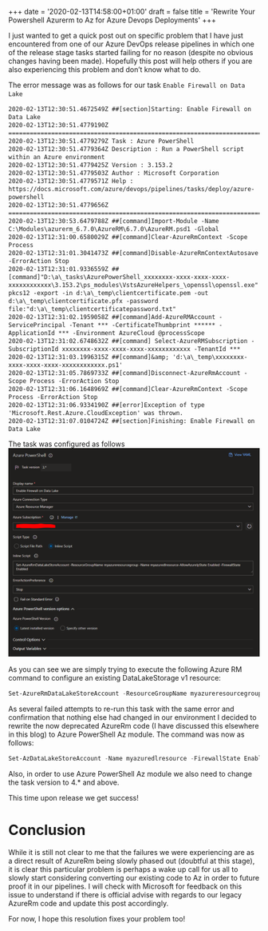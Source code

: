 +++
date = '2020-02-13T14:58:00+01:00'
draft = false
title = 'Rewrite Your Powershell Azurerm to Az for Azure Devops Deployments'
+++

I just wanted to get a quick post out on specific problem that I have just encountered from one of our Azure DevOps release pipelines in which one of the release stage tasks started failing for no reason (despite no obvious changes having been made). Hopefully this post will help others if you are also experiencing this problem and don’t know what to do.

The error message was as follows for our task `Enable Firewall on Data Lake`

```text
2020-02-13T12:30:51.4672549Z ##[section]Starting: Enable Firewall on Data Lake
2020-02-13T12:30:51.4779190Z ==============================================================================
2020-02-13T12:30:51.4779279Z Task : Azure PowerShell
2020-02-13T12:30:51.4779364Z Description : Run a PowerShell script within an Azure environment
2020-02-13T12:30:51.4779425Z Version : 3.153.2
2020-02-13T12:30:51.4779503Z Author : Microsoft Corporation
2020-02-13T12:30:51.4779571Z Help : https://docs.microsoft.com/azure/devops/pipelines/tasks/deploy/azure-powershell
2020-02-13T12:30:51.4779656Z ==============================================================================
2020-02-13T12:30:53.6479788Z ##[command]Import-Module -Name C:\Modules\azurerm_6.7.0\AzureRM\6.7.0\AzureRM.psd1 -Global
2020-02-13T12:31:00.6580029Z ##[command]Clear-AzureRmContext -Scope Process
2020-02-13T12:31:01.3041473Z ##[command]Disable-AzureRmContextAutosave -ErrorAction Stop
2020-02-13T12:31:01.9336559Z ##[command]"D:\a\_tasks\AzurePowerShell_xxxxxxxx-xxxx-xxxx-xxxx-xxxxxxxxxxxx\3.153.2\ps_modules\VstsAzureHelpers_\openssl\openssl.exe" pkcs12 -export -in d:\a\_temp\clientcertificate.pem -out d:\a\_temp\clientcertificate.pfx -password file:"d:\a\_temp\clientcertificatepassword.txt"
2020-02-13T12:31:02.1959058Z ##[command]Add-AzureRMAccount -ServicePrincipal -Tenant *** -CertificateThumbprint ****** -ApplicationId *** -Environment AzureCloud @processScope
2020-02-13T12:31:02.6748632Z ##[command] Select-AzureRMSubscription -SubscriptionId xxxxxxxx-xxxx-xxxx-xxxx-xxxxxxxxxxxx -TenantId ***
2020-02-13T12:31:03.1996315Z ##[command]&amp; 'd:\a\_temp\xxxxxxxx-xxxx-xxxx-xxxx-xxxxxxxxxxxx.ps1'
2020-02-13T12:31:05.7869733Z ##[command]Disconnect-AzureRmAccount -Scope Process -ErrorAction Stop
2020-02-13T12:31:06.1648969Z ##[command]Clear-AzureRmContext -Scope Process -ErrorAction Stop
2020-02-13T12:31:06.9334190Z ##[error]Exception of type 'Microsoft.Rest.Azure.CloudException' was thrown.
2020-02-13T12:31:07.0104724Z ##[section]Finishing: Enable Firewall on Data Lake
```

The task was configured as follows
![Azure PowerShell task](/images/2020/rmtask.webp)

As you can see we are simply trying to execute the following Azure RM command to configure an existing DataLakeStorage v1 resource:

```powershell
Set-AzureRmDataLakeStoreAccount -ResourceGroupName myazureresourcegroup -Name myazuredlresource-AllowAzureIpState Enabled -FirewallState Enabled
```

As several failed attempts to re-run this task with the same error and confirmation that nothing else had changed in our environment I decided to rewrite the now deprecated AzureRm code (I have discussed this elsewhere in this blog) to Azure PowerShell Az module. The command was now as follows:

```powershell
Set-AzDataLakeStoreAccount -Name myazuredlresource -FirewallState Enabled -ResourceGroupName myazureresourcegroup -AllowAzureIpState Enabled
```

Also, in order to use Azure PowerShell Az module we also need to change the task version to 4.* and above.

This time upon release we get success!

# Conclusion

While it is still not clear to me that the failures we were experiencing are as a direct result of AzureRm being slowly phased out (doubtful at this stage), it is clear this particular problem is perhaps a wake up call for us all to slowly start considering converting our existing code to Az in order to future proof it in our pipelines. I will check with Microsoft for feedback on this issue to understand if there is official advise with regards to our legacy AzureRm code and update this post accordingly.

For now, I hope this resolution fixes your problem too!